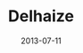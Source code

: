 ---
date: 2013-07-11
title: Delhaize
categories: silver
logo: Delhaize-logo.png
www: http://www.delhaizegroup.com/
---